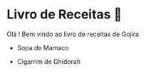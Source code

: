 # Livro de Receitas :lizard:

Olá ! Bem vindo ao livro de receitas de Gojira

- Sopa de Mamaco

- Cigarrim de Ghidorah